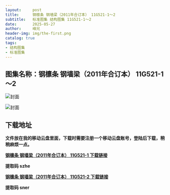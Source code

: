 ```yaml
---
layout:     post
title:      钢檩条 钢墙梁（2011年合订本） 11G521-1～2
subtitle:   标准图集 结构图集 11G521-1～2
date:       2025-05-27
author:     峰兄
header-img: img/the-first.png
catalog: true
tags:
- 结构图集
- 标准图集
---
```

## 图集名称：钢檩条 钢墙梁（2011年合订本） 11G521-1～2
![封面](https://pic1.imgdb.cn/item/683579c058cb8da5c81229e0.jpg)

![封面](https://pic1.imgdb.cn/item/683579c058cb8da5c81229eb.jpg)

## 下载地址 ##
**文件放在我的移动云盘里面，下载时需要注册一个移动云盘账号，登陆后下载，稍稍麻烦一点。**  
  
[**钢檩条 钢墙梁（2011年合订本） 11G521-1 下载链接**](https://caiyun.139.com/w/i/2nc6quBpBGm7u)


**提取码 szhe**

[**钢檩条 钢墙梁（2011年合订本） 11G521-2 下载链接**](https://caiyun.139.com/w/i/2nc6ptwWjosvu)


**提取码 sner**


